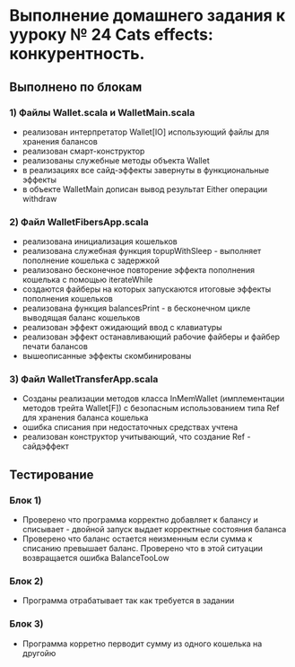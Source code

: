 # Выполнение домашнего задания к ууроку № 24 Cats effects: конкурентность.
## Выполнено по блокам
### 1)  Файлы Wallet.scala и WalletMain.scala
* реализован интерпретатор Wallet[IO] использующий файлы для хранения балансов
* реализован смарт-конструктор 
* реализованы служебные методы объекта Wallet
* в реализациях все сайд-эффекты завернуты в функциональные эффекты
* в объекте WalletMain дописан вывод результат Either операции withdraw
### 2)  Файл WalletFibersApp.scala
* реализована инициализация  кошельков 
* реализована служебная функция topupWithSleep - выполняет пополнение кошелька с задержкой
* реализовано бесконечное повторение эффекта пополнения кошелька с помощью iterateWhile
* создаются файберы на которых запускаются итоговые эффекты пополнения кошельков
* реализована функция balancesPrint - в бесконечном цикле выводящая баланс кошельков
* реализован эффект ожидающий ввод с клавиатуры
* реализован эффект останавливающий рабочие файберы и файбер печати балансов
* вышеописанные эффекты скомбинированы
### 3) Файл WalletTransferApp.scala
* Созданы реализации методов класса InMemWallet   (имплементации методов трейта Wallet[F]) с безопасным использованием типа Ref
для хранения баланса кошелька
* ошибка списания при недостаточных средствах учтена
* реализован конструктор учитывающий, что создание Ref - сайдэффект
## Тестирование 
### Блок 1)
* Проверено что программа корректно добавляет к балансу и списывает - двойной запуск выдает корректные состояния баланса
* Проверено что баланс остается неизменным если сумма к списанию превышает баланс. 
Проверено что в этой ситуации возвращается ошибка BalanceTooLow
### Блок 2)
* Программа отрабатывает так как требуется в задании
### Блок 3)
* Программа корретно перводит сумму из одного кошелька на другойю
